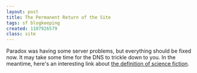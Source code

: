 ```yaml
---
layout: post
title: The Permanent Return of the Site
tags: sf blogkeeping
created: 1107926579
class: site
---
```

Paradox was having some server problems, but everything should be fixed now.  It may take some time for the DNS to trickle down to you.  In the meantime, here's an interesting link about [the definition of science fiction](http://www.rationalist.org.uk/newhumanist/issue01spring/thescienceoffiction.shtml).
